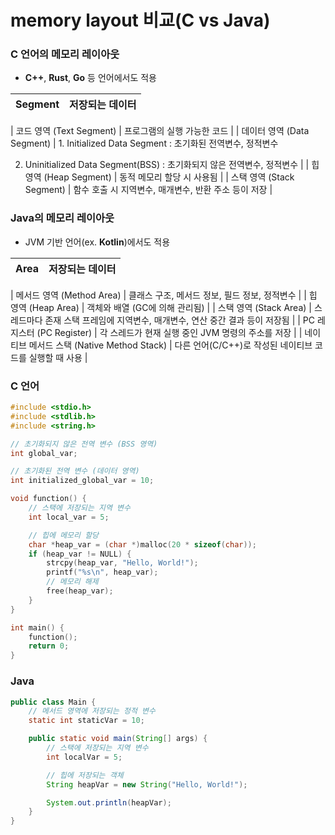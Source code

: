 # memory layout 비교(C vs Java)

### C 언어의 메모리 레이아웃

- **C++**, **Rust**, **Go** 등 언어에서도 적용

| **Segment** | **저장되는 데이터** |
| ----------- | ------------------- |

| 코드 영역
(Text Segment) | 프로그램의 실행 가능한 코드 |
| 데이터 영역
(Data Segment) | 1. Initialized Data Segment :
초기화된 전역변수, 정적변수

2. Uninitialized Data Segment(BSS) :
   초기화되지 않은 전역변수, 정적변수 |
   | 힙 영역
   (Heap Segment) | 동적 메모리 할당 시 사용됨 |
   | 스택 영역
   (Stack Segment) | 함수 호출 시 지역변수, 매개변수, 반환 주소 등이 저장 |

### Java의 메모리 레이아웃

- JVM 기반 언어(ex. **Kotlin**)에서도 적용

| **Area** | **저장되는 데이터** |
| -------- | ------------------- |

| 메서드 영역
(Method Area) | 클래스 구조, 메서드 정보, 필드 정보, 정적변수 |
| 힙 영역
(Heap Area) | 객체와 배열
(GC에 의해 관리됨) |
| 스택 영역
(Stack Area) | 스레드마다 존재
스택 프레임에 지역변수, 매개변수, 연산 중간 결과 등이 저장됨 |
| PC 레지스터
(PC Register) | 각 스레드가 현재 실행 중인 JVM 명령의 주소를 저장 |
| 네이티브 메서드 스택
(Native Method Stack) | 다른 언어(C/C++)로 작성된 네이티브 코드를 실행할 때 사용 |

### C 언어

```c
#include <stdio.h>
#include <stdlib.h>
#include <string.h>

// 초기화되지 않은 전역 변수 (BSS 영역)
int global_var;

// 초기화된 전역 변수 (데이터 영역)
int initialized_global_var = 10;

void function() {
    // 스택에 저장되는 지역 변수
    int local_var = 5;

    // 힙에 메모리 할당
    char *heap_var = (char *)malloc(20 * sizeof(char));
    if (heap_var != NULL) {
        strcpy(heap_var, "Hello, World!");
        printf("%s\n", heap_var);
        // 메모리 해제
        free(heap_var);
    }
}

int main() {
    function();
    return 0;
}
```

### Java

```java
public class Main {
    // 메서드 영역에 저장되는 정적 변수
    static int staticVar = 10;

    public static void main(String[] args) {
        // 스택에 저장되는 지역 변수
        int localVar = 5;

        // 힙에 저장되는 객체
        String heapVar = new String("Hello, World!");

        System.out.println(heapVar);
    }
}
```
